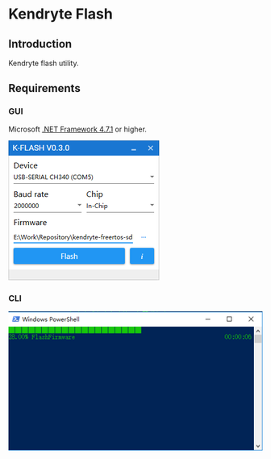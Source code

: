 Kendryte Flash
===

## Introduction

Kendryte flash utility.

## Requirements

### GUI
Microsoft [.NET Framework 4.7.1](https://www.microsoft.com/net/download/thank-you/net471) or higher.

![Screenshots](screenshots/1.png)

### CLI

![Screenshots](screenshots/2.png)